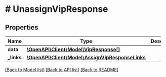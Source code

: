 # # UnassignVipResponse

## Properties

Name | Type | Description | Notes
------------ | ------------- | ------------- | -------------
**data** | [**\OpenAPI\Client\Model\VipResponse[]**](VipResponse.md) |  |
**_links** | [**\OpenAPI\Client\Model\AssignVipResponseLinks**](AssignVipResponseLinks.md) |  |

[[Back to Model list]](../../README.md#models) [[Back to API list]](../../README.md#endpoints) [[Back to README]](../../README.md)
